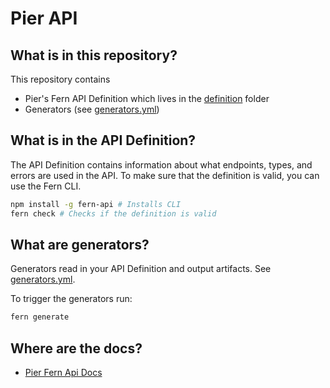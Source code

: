 # Pier API

## What is in this repository?

This repository contains

- Pier's Fern API Definition which lives in the [definition](./fern/api/definition/) folder
- Generators (see [generators.yml](./fern/api/generators.yml))

## What is in the API Definition?

The API Definition contains information about what endpoints, types, and errors are used in the API. To make sure that the definition is valid, you can use the Fern CLI.

```bash
npm install -g fern-api # Installs CLI
fern check # Checks if the definition is valid
```

## What are generators?

Generators read in your API Definition and output artifacts. See [generators.yml](./fern/api/generators.yml).

To trigger the generators run:

```bash
fern generate
```

## Where are the docs?

- [Pier Fern Api Docs](https://pier.docs.buildwithfern.com/api-reference/)

